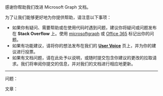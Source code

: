 感谢你帮助我们改进 Microsoft Graph 文档。

为了让我们能够更好地为你提供帮助，请注意以下事项：
- 如果你有疑问、需要帮助或在使用代码时遇到问题，建议你将疑问或问题发布在 **Stack Overflow** 上。使用 [microsoftgraph](http://stackoverflow.com/questions/tagged/microsoftgraph) 或 [Office 365](http://stackoverflow.com/questions/tagged/microsoftgraph) 标记出你的问题。
- 如果有功能建议，请将你的想法发布在我们的 [**User Voice**](https://officespdev.uservoice.com/) 页上，并为你的建议进行投票。
- 如果有文档问题，请在此处予以说明，或随时提交包含你建议的更改的拉取请求。我们将审阅你提交的信息，并对我们的文档进行相应地更新。

------------
 
问题： 

文章：
